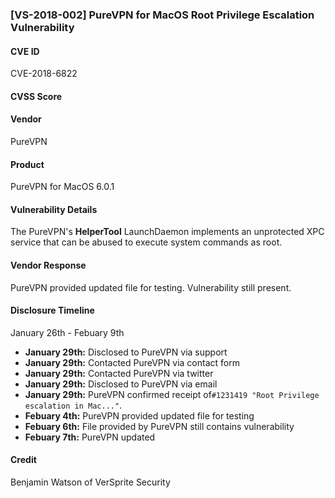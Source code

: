 
### [VS-2018-002] PureVPN for MacOS Root Privilege Escalation Vulnerability

#### CVE ID
CVE-2018-6822

#### CVSS Score

#### Vendor
PureVPN

#### Product
PureVPN for MacOS 6.0.1

#### Vulnerability Details
The PureVPN's **HelperTool** LaunchDaemon implements an unprotected XPC service that can be abused to execute system commands as root.

#### Vendor Response
PureVPN provided updated file for testing. Vulnerability still present. 
 
#### Disclosure Timeline
January 26th - Febuary 9th

+ **January 29th:** Disclosed to PureVPN via support
+ **January 29th:** Contacted PureVPN via contact form
+ **January 29th:** Contacted PureVPN via twitter
+ **January 29th:** Disclosed to PureVPN via email 
+ **January 29th:** PureVPN confirmed receipt of`#1231419 "Root Privilege escalation in Mac..."`.
+ **Febuary 4th:** PureVPN provided updated file for testing
+ **Febuary 6th:** File provided by PureVPN still contains vulnerability
+ **Febuary 7th:** PureVPN updated

#### Credit
Benjamin Watson of VerSprite Security
